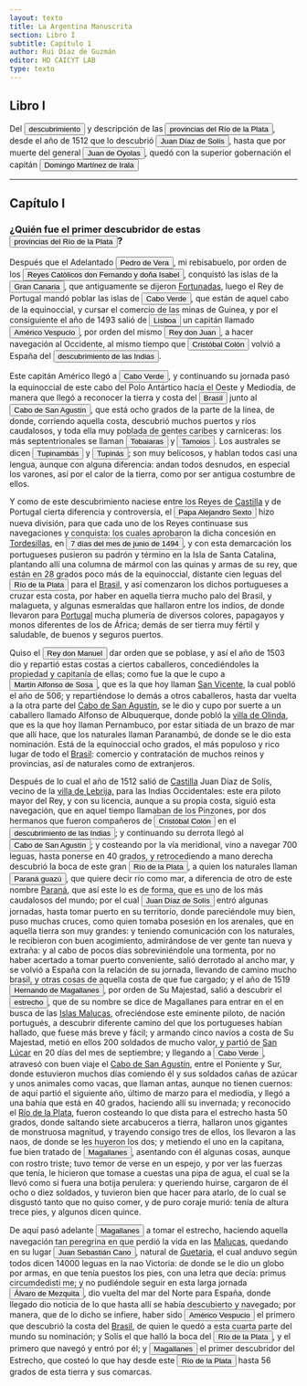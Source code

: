 ```yaml
---
layout: texto
title: La Argentina Manuscrita
section: Libro I
subtitle: Capítulo 1
author: Rui Díaz de Guzmán
editor: HD CAICYT LAB
type: texto
---
```


## Libro I


Del <button class="balloon" data-balloon-pos="up" data-balloon-length="large" data-balloon="Expedition,Colonization">descubrimiento</button> y descripción de las <a href="https://recogito.pelagios.org/document/wzqxhk0h3vpikm/part/1/edit#recogito-2b30811c-3e7a-4b4d-884b-888fb6606916" target="_blank"><button class="balloon" data-balloon-pos="up" data-balloon-length="large" data-balloon="Viceroyalty,spanish colony">provincias del Río de la Plata</button></a>, desde el <rs xml:id="recogito-2d4271d5-809e-4425-9ac5-c7e7ca2c859b" type="event">año de 1512</rs> que lo descubrió <button class="balloon" data-balloon-pos="up" data-balloon-length="large" data-balloon="Adelantado,explorer">Juan Díaz de Solís</button>, hasta que por muerte del general <button class="balloon" data-balloon-pos="up" data-balloon-length="large" data-balloon="Explorer">Juan de Oyolas</button>, quedó con la superior gobernación el capitán <button class="balloon" data-balloon-pos="up" data-balloon-length="large" data-balloon="Conqueror,explorer,colonizer">Domingo Martínez de Irala</button>

------------------------------


## Capítulo I

### ¿Quién fue el primer descubridor de estas <a href="https://recogito.pelagios.org/document/wzqxhk0h3vpikm/part/1/edit#recogito-88b6c150-30d8-4d25-9fb0-2af3f50a93f2" target="_blank"><button class="balloon" data-balloon-pos="up" data-balloon-length="large" data-balloon="Viceroyalty,spanish colony">provincias del Río de la Plata</button></a>?

Después que el Adelantado <button class="balloon" data-balloon-pos="up" data-balloon-length="large" data-balloon="Adelantado">Pedro de Vera</button>, mi rebisabuelo, por orden de los <button class="balloon" data-balloon-pos="up" data-balloon-length="large" data-balloon="Catholic Monarchs">Reyes Católicos don Fernando y doña Isabel</button>, conquistó las islas de la <a href="https://recogito.pelagios.org/document/wzqxhk0h3vpikm/part/1/edit#recogito-734000cc-1918-40c3-ad5f-450df45397b8" target="_blank"><button class="balloon" data-balloon-pos="up" data-balloon-length="large" data-balloon="Island">Gran Canaria</button></a>, que antiguamente se dijeron <a href="https://recogito.pelagios.org/document/wzqxhk0h3vpikm/part/1/edit#f0416f75-deb2-4baa-adc3-2152caca6e90" target="_blank">Fortunadas</a>, luego el <persName xml:id="recogito-430ea039-0d3e-493e-a96a-b72d3b2c824f">Rey de Portugal</persName> mandó poblar las islas de <a href="https://recogito.pelagios.org/document/wzqxhk0h3vpikm/part/1/edit#recogito-0375b414-4aa2-4fb2-8854-9ace9e0239d8" target="_blank"><button class="balloon" data-balloon-pos="up" data-balloon-length="large" data-balloon="Cape">Cabo Verde</button></a>, que están de aquel cabo de la equinoccial, y cursar el comercio de las minas de <span xml:id="recogito-dd3179f3-3a67-48ed-a55f-69d39196f215">Guinea</span>, y por el consiguiente el año de 1493 salió de <a href="https://recogito.pelagios.org/document/wzqxhk0h3vpikm/part/1/edit#recogito-f9372909-25f5-4d1d-aaad-4708f95bf934" target="_blank"><button class="balloon" data-balloon-pos="up" data-balloon-length="large" data-balloon="Capital,Portugal">Lisboa</button></a> un capitán llamado <button class="balloon" data-balloon-pos="up" data-balloon-length="large" data-balloon="explorer">Américo Vespucio</button>, por orden del mismo <button class="balloon" data-balloon-pos="up" data-balloon-length="large" data-balloon="King,Portugal">Rey don Juan</button>, a hacer navegación al Occidente, al mismo tiempo que <button class="balloon" data-balloon-pos="up" data-balloon-length="large" data-balloon="Explorer,Viceroy">Cristóbal Colón</button> volvió a España del <button class="balloon" data-balloon-pos="up" data-balloon-length="large" data-balloon="Expedition,Colonization">descubrimiento de las Indias</button>. 

Este capitán <persName xml:id="recogito-f269b1e9-d31c-4605-9b84-5e1f00cb4be6">Américo</persName> llegó a <a href="https://recogito.pelagios.org/document/wzqxhk0h3vpikm/part/1/edit#recogito-a55447af-d8b8-4daf-b313-efb3f4805621" target="_blank"><button class="balloon" data-balloon-pos="up" data-balloon-length="large" data-balloon="Cape">Cabo Verde</button></a>, y continuando su jornada pasó la equinoccial de este cabo del <placeName xml:id="recogito-d3fde70b-7b7d-424f-965f-51c6e89f3f7e" cert="low">Polo Antártico</placeName> hacia el Oeste y Mediodía, de manera que llegó a reconocer la tierra y costa del <a href="https://recogito.pelagios.org/document/wzqxhk0h3vpikm/part/1/edit#recogito-202305ef-2550-4afc-80b1-3051aefcc830" target="_blank"><button class="balloon" data-balloon-pos="up" data-balloon-length="large" data-balloon="brazil,colonial settlement,portuguese overseas expansion">Brasil</button></a> junto al <a href="https://recogito.pelagios.org/document/wzqxhk0h3vpikm/part/1/edit#recogito-7e5a4789-1638-423f-8f87-88f980ead1df" target="_blank"><button class="balloon" data-balloon-pos="up" data-balloon-length="large" data-balloon="Cape">Cabo de San Agustín</button></a>, que está ocho grados de la parte de la línea, de donde, corriendo aquella costa, descubrió muchos puertos y ríos caudalosos, y toda ella muy poblada de <persName xml:id="recogito-a86ead21-4aa6-4a30-800e-4276196b04ef">gentes caribes</persName> y carniceras: los más septentrionales se llaman <button class="balloon" data-balloon-pos="up" data-balloon-length="large" data-balloon="Aborigines,Native people">Tobaiaras</button> y <button class="balloon" data-balloon-pos="up" data-balloon-length="large" data-balloon="Aborigines,Native people">Tamoios</button>. Los australes se dicen <button class="balloon" data-balloon-pos="up" data-balloon-length="large" data-balloon="Aborigines,Native people">Tupinambás</button> y <button class="balloon" data-balloon-pos="up" data-balloon-length="large" data-balloon="Aborigines,Native people">Tupinás</button>; son muy belicosos, y hablan todos casi una lengua, aunque con alguna diferencia: andan todos desnudos, en especial los varones, así por el calor de la tierra, como por ser antigua costumbre de ellos. 

Y como de este descubrimiento naciese entre los Reyes de <a href="https://recogito.pelagios.org/document/wzqxhk0h3vpikm/part/1/edit#706e3a0b-5adc-4455-acbd-feb7c9334bcb" target="_blank">Castilla</a> y <persName xml:id="recogito-18952191-aa7c-4983-8fa3-512466ba3b9a">de Portugal</persName> cierta diferencia y controversia, el <button class="balloon" data-balloon-pos="up" data-balloon-length="large" data-balloon="Pope,Catholic religion">Papa Alejandro Sexto</button> hizo nueva división, para que cada uno de los Reyes continuase sus navegaciones y conquista: los cuales aprobaron la dicha concesión en <a href="https://recogito.pelagios.org/document/wzqxhk0h3vpikm/part/1/edit#ec75af8b-0ea4-46ae-b217-f0e7af6d6d26" target="_blank">Tordesillas</a>, en <button class="balloon" data-balloon-pos="up" data-balloon-length="large" data-balloon="Treaty of Tordesillas">7 días del mes de junio de 1494</button>, y con esta demarcación los portugueses pusieron su padrón y término en la <placeName xml:id="recogito-f40812df-822f-4877-9ff2-a657b664f31a" cert="unknown">Isla de Santa Catalina</placeName>, plantando allí una columna de mármol con las quinas y armas de su rey, que están en 28 grados poco más de la equinoccial, distante cien leguas del <a href="https://recogito.pelagios.org/document/wzqxhk0h3vpikm/part/1/edit#recogito-f7fac2c2-9d21-43d9-899f-a427c504c655" target="_blank"><button class="balloon" data-balloon-pos="up" data-balloon-length="large" data-balloon="River">Río de la Plata</button></a> para el <a href="https://recogito.pelagios.org/document/wzqxhk0h3vpikm/part/1/edit#9ec88dac-b92e-4341-b780-d20e7ee64823" target="_blank">Brasil</a>, y así comenzaron los dichos portugueses a cruzar esta costa, por haber en aquella tierra mucho palo del Brasil, y malagueta, y algunas esmeraldas que hallaron entre los indios, de donde llevaron para <a href="https://recogito.pelagios.org/document/wzqxhk0h3vpikm/part/1/edit#9e50c2e3-d75b-4356-a532-f67628f8f5a8" target="_blank">Portugal</a> mucha plumería de diversos colores, papagayos y monos diferentes de los de África; demás de ser tierra muy fértil y saludable, de buenos y seguros puertos. 

Quiso el <button class="balloon" data-balloon-pos="up" data-balloon-length="large" data-balloon="King,Portugal">Rey don Manuel</button> dar orden que se poblase, y así el año de 1503 dio y repartió estas costas a ciertos caballeros, concediéndoles la propiedad y capitanía de ellas; como fue la que le cupo a <button class="balloon" data-balloon-pos="up" data-balloon-length="large" data-balloon="Nobleman,Militar">Martín Alfonso de Sosa</button>, que es la que hoy llaman <a href="https://recogito.pelagios.org/document/wzqxhk0h3vpikm/part/1/edit#249a7a12-000e-467d-8795-7e96d8829fa8" target="_blank">San Vicente</a>, la cual pobló el año de 506; y repartiéndose lo demás a otros caballeros, hasta dar vuelta a la otra parte del <a href="https://recogito.pelagios.org/document/wzqxhk0h3vpikm/part/1/edit#73a881ef-7d8e-440f-974a-7233e8273762" target="_blank">Cabo de San Agustín</a>, se le dio y cupo por suerte a un caballero llamado <persName xml:id="recogito-4b624e07-f972-4744-84b4-b5d481e77a9c">Alfonso de Albuquerque</persName>, donde pobló la <a href="https://recogito.pelagios.org/document/wzqxhk0h3vpikm/part/1/edit#27c9b87a-9f40-4e28-b147-bc3fe5ec10c6" target="_blank">villa de Olinda</a>, que es la que hoy llaman <placeName xml:id="recogito-44556b9d-fd24-4adc-897b-2ae4bc4b53fd" cert="unknown">Pernambuco</placeName>, por estar sitiada de un brazo de mar que allí hace, que los naturales llaman <placeName xml:id="recogito-2d396167-6b28-4b23-9342-519e565a6fa9" cert="unknown">Paranambú</placeName>, de donde se le dio esta nominación. Está de la equinoccial ocho grados, el más populoso y rico lugar de todo el <a href="https://recogito.pelagios.org/document/wzqxhk0h3vpikm/part/1/edit#a35bc8fa-e620-4ee5-af42-a0d31735f476" target="_blank">Brasil</a>: comercio y contratación de muchos reinos y provincias, así de naturales como de extranjeros. 

Después de lo cual el año de 1512 salió de <a href="https://recogito.pelagios.org/document/wzqxhk0h3vpikm/part/1/edit#638b94ae-6eee-4f5c-b938-eb184ba62407" target="_blank">Castilla</a> <persName xml:id="recogito-f108aa12-1b40-49f8-90d1-f341652f3aed">Juan Díaz de Solís</persName>, vecino de la <a href="https://recogito.pelagios.org/document/wzqxhk0h3vpikm/part/1/edit#1276d04e-7cc5-4080-acf3-a534975abfcf" target="_blank">villa de Lebrija,</a> para las <placeName xml:id="recogito-23d57ba9-fa9b-4d5d-bffb-d6553f2afa08" cert="unknown">Indias Occidentales</placeName>: este era piloto mayor del Rey, y con su licencia, aunque a su propia costa, siguió esta navegación, que en aquel tiempo llamaban de <persName xml:id="recogito-83429db1-4505-4c67-a441-4f1f781decf7">los Pinzones</persName>, por dos hermanos que fueron compañeros de <button class="balloon" data-balloon-pos="up" data-balloon-length="large" data-balloon="Explorer,Viceroy">Cristóbal Colón</button> en el <button class="balloon" data-balloon-pos="up" data-balloon-length="large" data-balloon="Expedition,Colonization">descubrimiento de las Indias</button>; y continuando su derrota llegó al <a href="https://recogito.pelagios.org/document/wzqxhk0h3vpikm/part/1/edit#recogito-bff7f956-6341-452b-b2a0-426501dce10b" target="_blank"><button class="balloon" data-balloon-pos="up" data-balloon-length="large" data-balloon="Cape">Cabo de San Agustín</button></a>; y costeando por la vía meridional, vino a navegar 700 leguas, hasta ponerse en 40 grados, y retrocediendo a mano derecha descubrió la boca de este gran <a href="https://recogito.pelagios.org/document/wzqxhk0h3vpikm/part/1/edit#recogito-40f930d3-e7b8-46e3-b73a-ce082e5cdef1" target="_blank"><button class="balloon" data-balloon-pos="up" data-balloon-length="large" data-balloon="River">Río de la Plata</button></a>, a quien los naturales llaman <a href="https://recogito.pelagios.org/document/wzqxhk0h3vpikm/part/1/edit#recogito-9a7a8f3b-6dab-4987-bef4-72b43ee31f9b" target="_blank"><button class="balloon" data-balloon-pos="up" data-balloon-length="large" data-balloon="River">Paraná guazú</button></a>, que quiere decir río como mar, a diferencia de otro de este nombre <a href="https://recogito.pelagios.org/document/wzqxhk0h3vpikm/part/1/edit#14a163f2-737b-4c47-b995-946a999a7bf2" target="_blank">Paraná</a>, que así este lo es de forma, que es uno de los más caudalosos del mundo; por el cual <button class="balloon" data-balloon-pos="up" data-balloon-length="large" data-balloon="Adelantado">Juan Díaz de Solís</button> entró algunas jornadas, hasta tomar puerto en su territorio, donde pareciéndole muy bien, puso muchas cruces, como quien tomaba posesión en los arenales, que en aquella tierra son muy grandes: y teniendo comunicación con los naturales, le recibieron con buen acogimiento, admirándose de ver gente tan nueva y extraña: y al cabo de pocos días sobreviniéndole una tormenta, por no haber acertado a tomar puerto conveniente, salió derrotado al ancho mar, y <rs xml:id="recogito-3f232118-7458-4857-b9a4-ebb430bc8e83" type="event">se volvió</rs> a España con la relación de su jornada, llevando de camino mucho brasil, y otras cosas de aquella costa de que fue cargado; y el año de 1519 <button class="balloon" data-balloon-pos="up" data-balloon-length="large" data-balloon="Militar,Nobleman,Adelantado,explorer">Hernando de Magallanes</button>, por orden de Su Majestad, salió a descubrir el <a href="https://recogito.pelagios.org/document/wzqxhk0h3vpikm/part/1/edit#recogito-06115988-6c31-430f-854f-a9ca73c5b7da" target="_blank"><button class="balloon" data-balloon-pos="up" data-balloon-length="large" data-balloon="Strait">estrecho</button></a>, que de su nombre se dice de Magallanes para entrar en el <a href="https://recogito.pelagios.org/document/wzqxhk0h3vpikm/part/1/edit#ce7a35fc-c287-4112-b269-b71724c8d6bc" target="_blank"></a> en busca de las <a href="https://recogito.pelagios.org/document/wzqxhk0h3vpikm/part/1/edit#d59f98d4-c7d0-4c0d-85ef-0bb32b4e4c44" target="_blank">Islas Malucas</a>, ofreciéndose este eminente piloto, de nación portugués, a descubrir diferente camino del que los portugueses habían hallado, que fuese más breve y fácil; y armando cinco navíos a costa de Su Majestad, metió en ellos 200 soldados de mucho valor, y partió de <a href="https://recogito.pelagios.org/document/wzqxhk0h3vpikm/part/1/edit#d9115dd4-0bde-4fed-a132-bcb29837bccb" target="_blank">San Lúcar</a> en 20 días del mes de septiembre; y llegando a <a href="https://recogito.pelagios.org/document/wzqxhk0h3vpikm/part/1/edit#recogito-6aee7090-e700-4b7a-aaea-bf5a7743a99b" target="_blank"><button class="balloon" data-balloon-pos="up" data-balloon-length="large" data-balloon="Cape">Cabo Verde</button></a>, atravesó con buen viaje el <a href="https://recogito.pelagios.org/document/wzqxhk0h3vpikm/part/1/edit#2c5f4b00-f6db-468a-abfb-271adee06910" target="_blank">Cabo de San Agustín</a>, entre el Poniente y Sur, donde estuvieron muchos días comiendo él y sus soldados cañas de azúcar y unos animales como vacas, que llaman antas, aunque no tienen cuernos: de aquí partió el siguiente año, último de marzo para el mediodía, y llegó a una bahía que está en 40 grados, haciendo allí su invernada; y reconocido el <a href="https://recogito.pelagios.org/document/wzqxhk0h3vpikm/part/1/edit#6361ac76-b905-4f84-9f47-f01bdc314536" target="_blank">Río de la Plata</a>, fueron costeando lo que dista para el estrecho hasta 50 grados, donde saltando siete arcabuceros a tierra, hallaron unos <persName xml:id="recogito-d1a868e1-a81a-4cc1-84a5-ccead9f3e49d">gigantes</persName> de monstruosa magnitud, y trayendo consigo tres de ellos, los llevaron a las naos, de donde se les huyeron los dos; y metiendo el uno en la capitana, fue bien tratado de <button class="balloon" data-balloon-pos="up" data-balloon-length="large" data-balloon="Militar,explorer,Nobleman,Adelantado">Magallanes</button>, asentando con él algunas cosas, aunque con rostro triste; tuvo temor de verse en un espejo, y por ver las fuerzas que tenía, le hicieron que tomase a cuestas una pipa de agua, el cual se la llevó como si fuera una botija perulera: y queriendo huirse, cargaron de él ocho o diez soldados, y tuvieron bien que hacer para atarlo, de lo cual se disgustó tanto que no quiso comer, y de puro coraje murió: tenía de altura trece pies, y algunos dicen quince. 

De aquí pasó adelante <button class="balloon" data-balloon-pos="up" data-balloon-length="large" data-balloon="Militar,explorer,Nobleman,Adelantado">Magallanes</button> a tomar el estrecho, haciendo aquella navegación tan peregrina en que perdió la vida en las <a href="https://recogito.pelagios.org/document/wzqxhk0h3vpikm/part/1/edit#4d69a7ad-0cec-4664-8ca0-ac33d96c3c61" target="_blank">Malucas</a>, quedando en su lugar <button class="balloon" data-balloon-pos="up" data-balloon-length="large" data-balloon="Mariner,Explorer">Juan Sebastián Cano</button>, natural de <a href="https://recogito.pelagios.org/document/wzqxhk0h3vpikm/part/1/edit#6fb3ee42-b17e-458d-a179-63a354a6aba5" target="_blank">Guetaria</a>, el cual anduvo según todos dicen 14000 leguas en la nao Victoria: de donde se le dio un globo por armas, en que tenía puestos los pies, con una letra que decía: primus circumdedisti me; y no pudiéndole seguir en esta larga jornada <button class="balloon" data-balloon-pos="up" data-balloon-length="large" data-balloon="Explorer,islas Malvinas">Álvaro de Mezquita</button>, dio vuelta del mar del Norte para España, donde llegado dio noticia de lo que hasta allí se había descubierto y navegado; por manera, que de lo dicho se infiere, haber sido <button class="balloon" data-balloon-pos="up" data-balloon-length="large" data-balloon="explorer">Américo Vespucio</button> el primero que <rs xml:id="recogito-acd7df8b-d673-4ddf-afbe-d1e0ae001a6e" type="event">descubrió</rs> la costa del <a href="https://recogito.pelagios.org/document/wzqxhk0h3vpikm/part/1/edit#67757432-3db0-4509-9d61-33c084cc6f76" target="_blank">Brasil</a>, de quien le quedó a esta cuarta parte del mundo su nominación; y Solís el que halló la boca del <a href="https://recogito.pelagios.org/document/wzqxhk0h3vpikm/part/1/edit#recogito-d2e8bd84-19ab-4067-937b-b2fc5a1fea8b" target="_blank"><button class="balloon" data-balloon-pos="up" data-balloon-length="large" data-balloon="River">Río de la Plata</button></a>, y el primero que navegó y entró por él; y <button class="balloon" data-balloon-pos="up" data-balloon-length="large" data-balloon="Militar,explorer,Nobleman,Adelantado">Magallanes</button> el primer descubridor del <placeName xml:id="recogito-a9c2ee54-15c3-4c28-a78e-bf53e97d4d64" ana="Strait" cert="unknown">Estrecho</placeName>, que costeó lo que hay desde este <a href="https://recogito.pelagios.org/document/wzqxhk0h3vpikm/part/1/edit#recogito-3c6f4bf6-a974-428d-a128-94abf9236c6f" target="_blank"><button class="balloon" data-balloon-pos="up" data-balloon-length="large" data-balloon="River">Río de la Plata</button></a> hasta 56 grados de esta tierra y sus comarcas.

